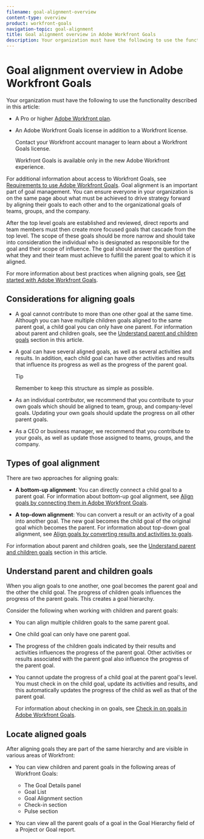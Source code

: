 ```yaml
---
filename: goal-alignment-overview
content-type: overview
product: workfront-goals
navigation-topic: goal-alignment
title: Goal alignment overview in Adobe Workfront Goals
description: Your organization must have the following to use the functionality described in this article:
---
```


# Goal alignment overview in Adobe Workfront Goals

Your organization must have the following to use the functionality described in this article:

* A Pro or higher [Adobe Workfront plan](https://www.workfront.com/plans). 
* An Adobe Workfront Goals license in addition to a Workfront license.

  Contact your Workfront account manager to learn about a Workfront Goals license.

  Workfront Goals is available only in the new Adobe Workfront experience.

For additional information about access to Workfront Goals, see [Requirements to use Adobe Workfront Goals](../../workfront-goals/goal-management/access-needed-for-wf-goals.md).
Goal alignment is an important part of goal management. You can ensure everyone in your organization is on the same page about what must be achieved to drive strategy forward by aligning their goals to each other and to the organizational goals of teams, groups, and the company.

After the top level goals are established and reviewed, direct reports and team members must then create more focused goals that cascade from the top level. The scope of these goals should be more narrow and should take into consideration the individual who is designated as responsible for the goal and their scope of influence. The goal should answer the question of what they and their team must achieve to fulfill the parent goal to which it is aligned.

For more information about best practices when aligning goals, see [Get started with Adobe Workfront Goals](../../workfront-goals/goal-management/getting-started-with-wf-goals.md).

## Considerations for aligning goals

* A goal cannot contribute to more than one other goal at the same time. Although you can have multiple children goals aligned to the same parent goal, a child goal you can only have one parent. For information about parent and children goals, see the [Understand parent and children goals](#parent) section in this article.
* A goal can have several aligned goals, as well as several activities and results. In addition, each child goal can have other activities and results that influence its progress as well as the progress of the parent goal.

  >[!TIP]
  >
  >Remember to keep this structure as simple as possible.

* As an individual contributor, we recommend that you contribute to your own goals which should be aligned to team, group, and company-level goals. Updating your own goals should update the progress on all other parent goals. 
* As a CEO or business manager, we recommend that you contribute to your goals, as well as update those assigned to teams, groups, and the company.

## Types of goal alignment

There are two approaches for aligning goals:

* **A bottom-up alignment**: You can directly connect a child goal to a parent goal. For information about bottom-up goal alignment, see [Align goals by connecting them in Adobe Workfront Goals](../../workfront-goals/goal-alignment/align-goals-by-connecting-them.md).

* **A top-down alignment**: You can convert a result or an activity of a goal into another goal.&nbsp;The new goal becomes the child goal of the original goal which becomes the parent. For information about top-down goal alignment, see [Align goals by converting results and activities to goals](../../workfront-goals/goal-alignment/align-goals-by-converting-results-activities.md).

For information about parent and children goals, see the [Understand parent and children goals](#parent) section in this article.

## Understand parent and children goals

When you align goals to one another, one goal becomes the parent goal and the other the child goal. The progress of children goals influences the progress of the parent goals. This creates a goal hierarchy.

Consider the following when working with children and parent goals:

  <!--
  <li data-mc-conditions="QuicksilverOrClassic.Draft mode"> <p>In the Production environment, the following time period restrictions exist: &nbsp;&nbsp;</p>
  <ul>
  <li>You can align goals that only belong to the same or to a future time period.</li>
  <li>The child goal must end earlier or on the same day as the parent goal. </li>
  <li>You cannot align a goal to a past goal. </li>
  <li>You can replace an existing parent goal with another goal, even if the child goal or the parent goals are in the past. </li>
  <li>You can align a quarterly goal to an annual goal, but not a yearly goal to a quarterly goal. </li>
  </ul> </li>
  -->

* You can align multiple children goals to the same parent goal. 
* One child goal can only have one parent goal. 
* The progress of the children goals indicated by their results and activities influences the progress of the parent goal. Other activities or results associated with the parent goal also influence the progress of the parent goal. 
* You cannot update the progress of a child goal at the parent goal's level. You must check in on the child goal, update its activities and results, and this automatically updates the progress of the child as well as that of the parent goal.

  For information about checking in on goals, see [Check in on goals in Adobe Workfront Goals](../../workfront-goals/goal-review-and-workfront-goals-sections/check-in-goals.md).

## Locate aligned goals

After aligning goals they are part of the same hierarchy and are visible in various areas of Workfront:&nbsp;

* You can view children and parent goals in the following areas of Workfront Goals:

   * The Goal&nbsp;Details panel
   * Goal List
   * Goal Alignment section
   * Check-in section
   * Pulse section

* You can view all the parent goals of a goal in the Goal Hierarchy field of a Project or Goal report.

